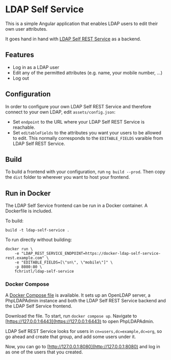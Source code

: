 # LDAP Self Service

This is a simple Angular application that enables LDAP users to edit their own user
attributes.

It goes hand in hand with [LDAP Self REST Service](https://github.com/fchristl/ldap-self-rest-service) as a backend.

## Features
* Log in as a LDAP user
* Edit any of the permitted attributes (e.g. name, your mobile number, ...)
* Log out

## Configuration
In order to configure your own LDAP Self REST Service and therefore connect to your own
LDAP, edit `assets/config.json`:

* Set `endpoint` to the URL where your LDAP Self REST Service is reachable.
* Set `editableFields` to the attributes you want your users to be allowed to edit. This
  normally corresponds to the `EDITABLE_FIELDS` varaible from LDAP Self REST Service.
  
## Build
To build a frontend with your configuration, run `ng build --prod`. Then copy the
`dist` folder to wherever you want to host your frontend.

## Run in Docker
The LDAP Self Service frontend can be run in a Docker container. A Dockerfile is included.

To build:

    build -t ldap-self-service .
    
To run directly without building:

    docker run \
        -e "LDAP_REST_SERVICE_ENDPOINT=https://docker-ldap-self-service-rest.example.com" \
        -e "EDITABLE_FIELDS=[\"sn\", \"mobile\"]" \
        -p 8080:80 \
        fchristl/ldap-self-service

### Docker Compose
A [Docker Compose file](https://github.com/fchristl/ldap-self-rest-service/blob/master/docker-compose.yml)
is available. It sets up an OpenLDAP server, a PhpLDAPAdmin instance and both
the LDAP Self REST Service backend and the LDAP Self Service frontend.

Download the file. To start, run `docker compose up`. Navigate to 
[https://127.0.0.1:6443](https://127.0.0.1:6443) to open PhpLDAPAdmin. 

LDAP Self REST Service looks for users in `cn=users,dc=example,dc=org`, so go ahead
and create that group, and add some users under it.

Now, you can go to [http://127.0.0.1:8080](http://127.0.0.1:8080) and log in as one
of the users that you created.
